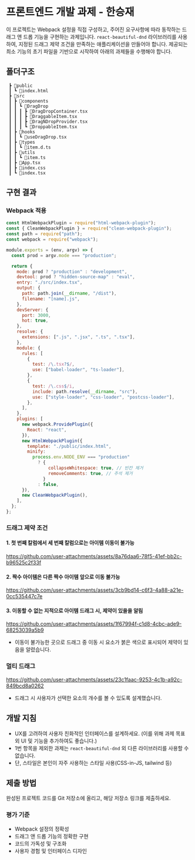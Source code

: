 # 프론트엔드 개발 과제 - 한승재

이 프로젝트는 Webpack 설정을 직접 구성하고, 주어진 요구사항에 따라 동작하는 드래그 앤 드롭 기능을 구현하는 과제입니다. `react-beautiful-dnd` 라이브러리를 사용하여, 지정된 드래그 제약 조건을 만족하는 애플리케이션을 만들어야 합니다. 제공되는 최소 기능의 초기 파일을 기반으로 시작하여 아래의 과제들을 수행해야 합니다.

## 폴더구조

```
 ┣ 📂public
 ┃ ┗ 📜index.html
 ┣ 📂src
 ┃ ┣ 📂components
 ┃ ┃ ┗ 📂DragDrop
 ┃ ┃ ┃ ┣ 📜DragDropContainer.tsx
 ┃ ┃ ┃ ┣ 📜DraggableItem.tsx
 ┃ ┃ ┃ ┣ 📜DragNDropProvider.tsx
 ┃ ┃ ┃ ┗ 📜DroppableItem.tsx
 ┃ ┣ 📂hooks
 ┃ ┃ ┗ 📜useDragDrop.tsx
 ┃ ┣ 📂types
 ┃ ┃ ┗ 📜item.d.ts
 ┃ ┣ 📂utils
 ┃ ┃ ┗ 📜item.ts
 ┃ ┣ 📜App.tsx
 ┃ ┣ 📜index.css
 ┃ ┗ 📜index.tsx
```

## 구현 결과

### Webpack 적용

```javascript
const HtmlWebpackPlugin = require("html-webpack-plugin");
const { CleanWebpackPlugin } = require("clean-webpack-plugin");
const path = require("path");
const webpack = require("webpack");

module.exports = (env, argv) => {
  const prod = argv.mode === "production";

  return {
    mode: prod ? "production" : "development",
    devtool: prod ? "hidden-source-map" : "eval",
    entry: "./src/index.tsx",
    output: {
      path: path.join(__dirname, "/dist"),
      filename: "[name].js",
    },
    devServer: {
      port: 3000,
      hot: true,
    },
    resolve: {
      extensions: [".js", ".jsx", ".ts", ".tsx"],
    },
    module: {
      rules: [
        {
          test: /\.tsx?$/,
          use: ["babel-loader", "ts-loader"],
        },
        {
          test: /\.css$/i,
          include: path.resolve(__dirname, "src"),
          use: ["style-loader", "css-loader", "postcss-loader"],
        },
      ],
    },
    plugins: [
      new webpack.ProvidePlugin({
        React: "react",
      }),
      new HtmlWebpackPlugin({
        template: "./public/index.html",
        minify:
          process.env.NODE_ENV === "production"
            ? {
                collapseWhitespace: true, // 빈칸 제거
                removeComments: true, // 주석 제거
              }
            : false,
      }),
      new CleanWebpackPlugin(),
    ],
  };
};
```

### 드래그 제약 조건

#### 1. 첫 번째 칼럼에서 세 번째 칼럼으로는 아이템 이동이 불가능

https://github.com/user-attachments/assets/8a76daa6-78f5-41ef-bb2c-b96525c2f33f

#### 2. 짝수 아이템은 다른 짝수 아이템 앞으로 이동 불가능

https://github.com/user-attachments/assets/3cb9bd14-c6f3-4a88-a21e-0cc535447c7e

#### 3. 이동할 수 없는 지적으로 아이템 드래그 시, 제약이 있을을 알림

https://github.com/user-attachments/assets/1f67994f-c1d8-4cbc-ade9-68253039a5b9

- 이동이 불가능한 곳으로 드래그 중 이동 시 요소가 붉은 색으로 표시되어 제약이 있음을 알렸습니다.
### 멀티 드래그

https://github.com/user-attachments/assets/23c1faac-9253-4c1b-a92c-849bcd8a0262

- 드래그 시 사용자가 선택한 요소의 개수를 볼 수 있도록 설계했습니다.

## 개발 지침

- UX를 고려하여 사용자 친화적인 인터페이스를 설계하세요. (이를 위해 과제 목표 외 UI 및 기능을 추가하여도 좋습니다.)
- 1번 항목을 제외한 과제는 `react-beautiful-dnd` 외 다른 라이브러리를 사용할 수 없습니다.
- 단, 스타일은 본인이 자주 사용하는 스타일 사용(CSS-in-JS, tailwind 등)

## 제출 방법

완성된 프로젝트 코드를 Git 저장소에 올리고, 해당 저장소 링크를 제출하세요.

### 평가 기준

- Webpack 설정의 정확성
- 드래그 앤 드롭 기능의 정확한 구현
- 코드의 가독성 및 구조화
- 사용자 경험 및 인터페이스 디자인
